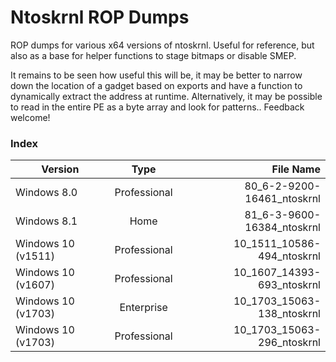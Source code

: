# Ntoskrnl ROP Dumps

ROP dumps for various x64 versions of ntoskrnl. Useful for reference, but also as a base for helper functions to stage bitmaps or disable SMEP.

It remains to be seen how useful this will be, it may be better to narrow down the location of a gadget based on exports and have a function to dynamically extract the address at runtime. Alternatively, it may be possible to read in the entire PE as a byte array and look for patterns.. Feedback welcome!

### Index

| Version | Type | File Name |
| ------------- |:-------------:| -----:|
| Windows 8.0 | Professional | 80_6-2-9200-16461_ntoskrnl |
| Windows 8.1 | Home | 81_6-3-9600-16384_ntoskrnl |
| Windows 10 (v1511) | Professional | 10_1511_10586-494_ntoskrnl |
| Windows 10 (v1607) | Professional | 10_1607_14393-693_ntoskrnl |
| Windows 10 (v1703) | Enterprise | 10_1703_15063-138_ntoskrnl |
| Windows 10 (v1703) | Professional | 10_1703_15063-296_ntoskrnl |
